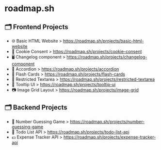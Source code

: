 # roadmap.sh

## 🗂️ Frontend Projects

- 🌐 Basic HTML Website > https://roadmap.sh/projects/basic-html-website
- 🍪 Cookie Consent > https://roadmap.sh/projects/cookie-consent
- 🖥️ Changelog component > https://roadmap.sh/projects/changelog-component
- 📱 Accordion > https://roadmap.sh/projects/accordion
- 📰 Flash Cards > https://roadmap.sh/projects/flash-cards
- 💬 Restricted Textarea > https://roadmap.sh/projects/restricted-textarea
- 📑 Tooltip UI > https://roadmap.sh/projects/tooltip-ui
- 📷 Image Grid Layout > https://roadmap.sh/projects/image-grid

## 🗂️ Backend Projects

- 🔢 Number Guessing Game > https://roadmap.sh/projects/number-guessing-game
- 📝 Todo List API > https://roadmap.sh/projects/todo-list-api
- 💵 Expense Tracker API > https://roadmap.sh/projects/expense-tracker-api
